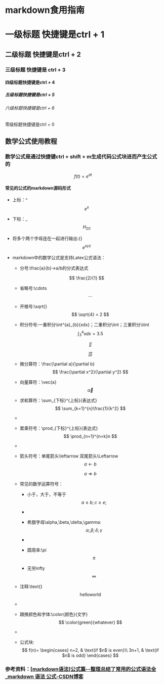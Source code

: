 # markdown食用指南

# 一级标题 快捷键是ctrl + 1

## 二级标题  快捷键是ctrl + 2

### 三级标题 快捷键是 ctrl + 3

#### 四级标题快捷键是ctrl + 4

##### 五级标题快捷键是ctrl + 5

######  六级标题快捷键是ctrl + 6

零级标题快捷键是ctrl + 0

## 数学公式使用教程

### 数学公式是通过快捷键ctrl + shift + m生成代码公式块进而产生公式的

$$
f(t) = e^{at}
$$

#### 常见的公式的markdown源码形式

- 上标：^
  $$
  e^x
  $$

- 下标：_
  $$
  H_20
  $$

- 将多个两个字母连在一起进行输出:{}
  $$
  e^{xyz}
  $$

- markdown中的数学公式是支持Latex公式语法：

  - 分号:\frac{a}{b}->a/b的分式表达式

  $$
  \frac{2}{1}
  $$

  - 省略号:\cdots
    $$
    \cdots
    $$

  - 开根号:\sqrt{}
    $$
    \sqrt{4} = 2
    $$

  - 积分符号:一重积分\int^{a}_{b}{xdx}；二重积分\iint；三重积分\iiint
    $$
    \int^{4}_{3}{x}dx = 3.5
    $$

    $$
    \iint
    $$

    $$
    \iiint
    $$

    

  - 微分算符：\frac{\partial a}{\partial b}
    $$
    \frac{\partial x^2}{\partial y^2}
    $$

  - 向量算符：\vec{a}
    $$
    \vec{\alpha}
    $$

  - 求和算符：\sum_{下标}^{上标}{表达式}
    $$
    \sum_{k=1}^{n}\frac{1}{k^2}
    $$
    
  - 
  
  - 累乘符号：\prod_{下标}^{上标}{表达式}
    $$
    \prod_{n=1}^{n=k}n
    $$
  
  - 
  
  - 箭头符号：单尾箭头\leftarrow 双尾箭头\Leftarrow
    $$
    a\leftarrow{b}
    $$
  
    $$
    a\Rightarrow{b}
    $$
  
  - 常见的数学运算符号：
  
    - 小于，大于，不等于
      $$
      {a}\leq{b};{c}\geq{e};
      $$
  
    - 
  
    - 希腊字母\alpha,\beta,\delta,\gamma:
      $$
      \alpha;\beta;\delta;\gamma
      $$
  
    - 
  
    - 圆周率:\pi
      $$
      \pi
      $$
  
    - 无穷infty
      $$
      \infty
      $$
      
  
  - 注释:\text{}
    $$
    \text{helloworld}
    $$
  
  - 
  
  - 跟换颜色和字体:\color{颜色}{文字}
    $$
    \color{green}{whatever}
    $$
  
  - 
  
  - 公式块:
    $$
    f(n)= \begin{cases}
    n+2, & \text{if $n$ is even}\\
    3n+1, & \text{if $n$ is odd}
    \end{cases}
    $$
    
  
    
  
    

### 参考资料：[[markdown语法\]公式篇--整理总结了常用的公式语法全_markdown 语法 公式-CSDN博客](https://blog.csdn.net/m0_37769093/article/details/107732606)